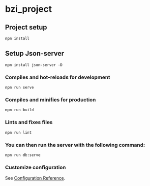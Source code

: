 # bzi_project

## Project setup
```
npm install
```
## Setup Json-server
```
npm install json-server -D
```

### Compiles and hot-reloads for development
```
npm run serve
```

### Compiles and minifies for production
```
npm run build
```

### Lints and fixes files
```
npm run lint
```
### You can then run the server with the following command:
```
npm run db:serve
```

### Customize configuration
See [Configuration Reference](https://cli.vuejs.org/config/).
